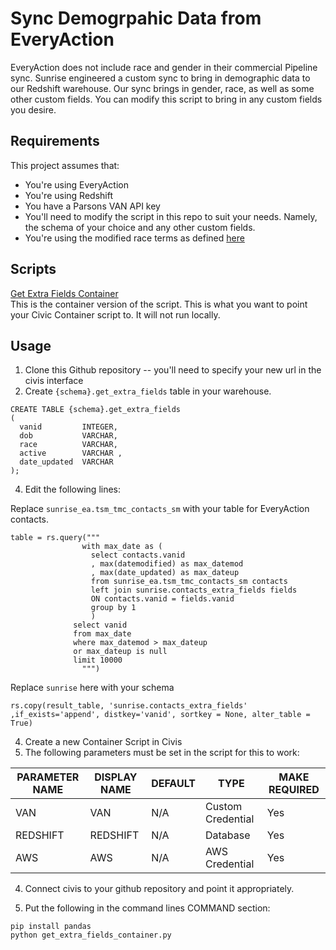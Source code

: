 # Sync Demogrpahic Data from EveryAction

EveryAction does not include race and gender in their commercial Pipeline sync. Sunrise engineered a custom sync to bring in demographic data to our Redshift warehouse. Our sync brings in gender, race, as well as some other custom fields. You can modify this script to bring in any custom fields you desire. 

## Requirements
This project assumes that:

* You're using EveryAction
* You're using Redshift
* You have a Parsons VAN API key
* You'll need to modify the script in this repo to suit your needs. Namely, the schema of your choice and any other custom fields.
* You're using the modified race terms as defined [here](https://github.com/sunrisedatadept/code_library/blob/main/everyaction/change_gender_and_race_terms.js)

## Scripts

[Get Extra Fields Container](https://github.com/sunrisedatadept/sync-everyaction-demographic-data/blob/main/get_extra_fields_container.py)  
This is the container version of the script. This is what you want to point your Civic Container script to. It will not run locally. 

## Usage

1. Clone this Github repository -- you'll need to specify your new url in the civis interface
2. Create `{schema}.get_extra_fields` table in your warehouse. 

```
CREATE TABLE {schema}.get_extra_fields 
(
  vanid         INTEGER,
  dob           VARCHAR,
  race          VARCHAR,
  active        VARCHAR ,
  date_updated  VARCHAR
);

```
4. Edit the following lines:

Replace `sunrise_ea.tsm_tmc_contacts_sm` with your table for EveryAction contacts. 

```
table = rs.query("""
                with max_date as (
                  select contacts.vanid
                  , max(datemodified) as max_datemod
                  , max(date_updated) as max_dateup
                  from sunrise_ea.tsm_tmc_contacts_sm contacts
                  left join sunrise.contacts_extra_fields fields
                  ON contacts.vanid = fields.vanid
                  group by 1
                  )
              select vanid
              from max_date
              where max_datemod > max_dateup
              or max_dateup is null
              limit 10000
                """)

```

Replace `sunrise` here with your schema

```
rs.copy(result_table, 'sunrise.contacts_extra_fields' ,if_exists='append', distkey='vanid', sortkey = None, alter_table = True)
```

4. Create a new Container Script in Civis
5. The following parameters must be set in the script for this to work:

| PARAMETER NAME | DISPLAY NAME | DEFAULT | TYPE              | MAKE REQUIRED |
|----------------|--------------|---------|-------------------|---------------|
| VAN            | VAN          | N/A     | Custom Credential | Yes           |
| REDSHIFT       | REDSHIFT     | N/A     | Database          | Yes           |
| AWS            | AWS          | N/A     | AWS Credential    | Yes           |

4. Connect civis to your github repository and point it appropriately.

5. Put the following in the command lines COMMAND section:

```
pip install pandas
python get_extra_fields_container.py

```


